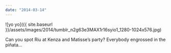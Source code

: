 ```yaml
---
date: "2014-03-14"
---
```


![yo yo]({{ site.baseurl }}/assets/images/2014/tumblr_n2g63e3MAX1r16syio1_1280-1024x576.jpg)

Can you spot Riu at Kenza and Matisse’s party? Everybody engrossed in the piñata…
